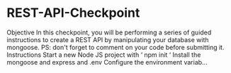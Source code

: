 # REST-API-Checkpoint
Objective In this checkpoint, you will be performing a series of guided instructions to create a REST API by manipulating your database with mongoose. PS: don't forget to comment on your code before submitting it. Instructions Start a new Node JS project with ‘ npm init ‘ Install the mongoose and express and .env Configure the environment variab…
